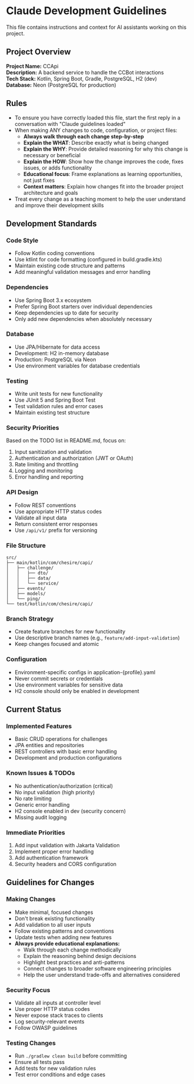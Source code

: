 # Claude Development Guidelines

This file contains instructions and context for AI assistants working on this project.

## Project Overview

**Project Name:** CCApi  
**Description:** A backend service to handle the CCBot interactions  
**Tech Stack:** Kotlin, Spring Boot, Gradle, PostgreSQL, H2 (dev)  
**Database:** Neon (PostgreSQL for production)

## Rules

- To ensure you have correctly loaded this file, start the first reply in a conversation with "Claude guidelines loaded"
- When making ANY changes to code, configuration, or project files:
    - **Always walk through each change step-by-step**
    - **Explain the WHAT**: Describe exactly what is being changed
    - **Explain the WHY**: Provide detailed reasoning for why this change is necessary or beneficial
    - **Explain the HOW**: Show how the change improves the code, fixes issues, or adds functionality
    - **Educational focus**: Frame explanations as learning opportunities, not just fixes
    - **Context matters**: Explain how changes fit into the broader project architecture and goals
- Treat every change as a teaching moment to help the user understand and improve their development skills

## Development Standards

### Code Style

- Follow Kotlin coding conventions
- Use ktlint for code formatting (configured in build.gradle.kts)
- Maintain existing code structure and patterns
- Add meaningful validation messages and error handling

### Dependencies

- Use Spring Boot 3.x ecosystem
- Prefer Spring Boot starters over individual dependencies
- Keep dependencies up to date for security
- Only add new dependencies when absolutely necessary

### Database

- Use JPA/Hibernate for data access
- Development: H2 in-memory database
- Production: PostgreSQL via Neon
- Use environment variables for database credentials

### Testing

- Write unit tests for new functionality
- Use JUnit 5 and Spring Boot Test
- Test validation rules and error cases
- Maintain existing test structure

### Security Priorities

Based on the TODO list in README.md, focus on:

1. Input sanitization and validation
2. Authentication and authorization (JWT or OAuth)
3. Rate limiting and throttling
4. Logging and monitoring
5. Error handling and reporting

### API Design

- Follow REST conventions
- Use appropriate HTTP status codes
- Validate all input data
- Return consistent error responses
- Use `/api/v1/` prefix for versioning

### File Structure

```
src/
├── main/kotlin/com/chesire/capi/
│   ├── challenge/
│   │   ├── dto/
│   │   ├── data/
│   │   └── service/
│   ├── events/
│   ├── models/
│   └── ping/
└── test/kotlin/com/chesire/capi/
```

### Branch Strategy

- Create feature branches for new functionality
- Use descriptive branch names (e.g., `feature/add-input-validation`)
- Keep changes focused and atomic

### Configuration

- Environment-specific configs in application-{profile}.yaml
- Never commit secrets or credentials
- Use environment variables for sensitive data
- H2 console should only be enabled in development

## Current Status

### Implemented Features

- Basic CRUD operations for challenges
- JPA entities and repositories
- REST controllers with basic error handling
- Development and production configurations

### Known Issues & TODOs

- No authentication/authorization (critical)
- No input validation (high priority)
- No rate limiting
- Generic error handling
- H2 console enabled in dev (security concern)
- Missing audit logging

### Immediate Priorities

1. Add input validation with Jakarta Validation
2. Implement proper error handling
3. Add authentication framework
4. Security headers and CORS configuration

## Guidelines for Changes

### Making Changes

- Make minimal, focused changes
- Don't break existing functionality
- Add validation to all user inputs
- Follow existing patterns and conventions
- Update tests when adding new features
- **Always provide educational explanations:**
    - Walk through each change methodically
    - Explain the reasoning behind design decisions
    - Highlight best practices and anti-patterns
    - Connect changes to broader software engineering principles
    - Help the user understand trade-offs and alternatives considered

### Security Focus

- Validate all inputs at controller level
- Use proper HTTP status codes
- Never expose stack traces to clients
- Log security-relevant events
- Follow OWASP guidelines

### Testing Changes

- Run `./gradlew clean build` before committing
- Ensure all tests pass
- Add tests for new validation rules
- Test error conditions and edge cases
